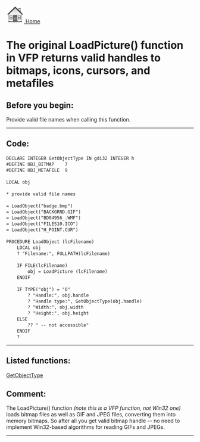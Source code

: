 [<img src="../images/home.png"> Home ](https://github.com/VFPX/Win32API)  

# The original LoadPicture() function in VFP returns valid handles to bitmaps, icons, cursors, and metafiles

## Before you begin:
Provide valid file names when calling this function.  
  
***  


## Code:
```foxpro  
DECLARE INTEGER GetObjectType IN gdi32 INTEGER h
#DEFINE OBJ_BITMAP    7
#DEFINE OBJ_METAFILE  9

LOCAL obj

* provide valid file names

= LoadObject("badge.bmp")
= LoadObject("BACKGRND.GIF")
= LoadObject("BD04956_.WMF")
= LoadObject("FILES10.ICO")
= LoadObject("H_POINT.CUR")

PROCEDURE LoadObject (lcFilename)
	LOCAL obj
	? "Filename:", FULLPATH(lcFilename)

	IF FILE(lcFilename)
		obj = LoadPicture (lcFilename)
	ENDIF

	IF TYPE("obj") = "O"
		? "Handle:", obj.handle
		? "Handle type:", GetObjectType(obj.handle)
		? "Width:", obj.width
		? "Height:", obj.height
	ELSE
		?? " -- not accessible"
	ENDIF
	?  
```  
***  


## Listed functions:
[GetObjectType](../libraries/gdi32/GetObjectType.md)  

## Comment:
The LoadPicture() function *(note this is a VFP function, not Win32 one)* loads bitmap files as well as GIF and JPEG files, converting them into memory bitmaps. So after all you get valid bitmap handle -- no need to implement Win32-based algorithms for reading GIFs and JPEGs.  
  
***  

